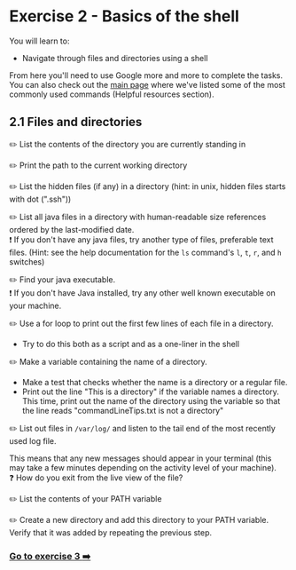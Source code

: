 # Exercise 2 - Basics of the shell

You will learn to:

- Navigate through files and directories using a shell

From here you'll need to use Google more and more to complete the tasks. You can also check out the [main page](../README.md) where we've listed some of the most commonly used commands (Helpful resources section). 

## 2.1 Files and directories

:pencil2: List the contents of the directory you are currently standing in

:pencil2: Print the path to the current working directory

:pencil2: List the hidden files (if any) in a directory (hint: in unix, hidden files starts with dot (".ssh"))

:pencil2: List all java files in a directory with human-readable size references ordered
  by the last-modified date.         
:exclamation: If you don't have any java files, try another type of files, preferable text files. (Hint: see the help documentation for the `ls` command's `l`, `t`, `r`, and `h` switches)

:pencil2: Find your java executable.          
:exclamation: If you don't have Java installed, try any other well known executable on your machine.

:pencil2: Use a for loop to print out the first few lines of each file in a directory.
  - Try to do this both as a script and as a one-liner in the shell

:pencil2: Make a variable containing the name of a directory. 
  - Make a test that checks whether the name is a directory or a regular file.
  - Print out the line "This is a directory" if the variable names a directory. This time, print out the name of
  the directory using the variable so that the line reads "commandLineTips.txt
  is not a directory"

:pencil2: List out files in `/var/log/` and listen to the tail end of the most recently
  used log file. 
  
This means that any new messages should appear in your terminal (this may take a few minutes depending on the activity level of your
  machine).               
:question: How do you exit from the live view of the file?

:pencil2: List the contents of your PATH variable

:pencil2: Create a new directory and add this directory to your PATH variable. Verify that it was added by repeating the previous step.

### [Go to exercise 3 :arrow_right:](./exercise-3.md)
